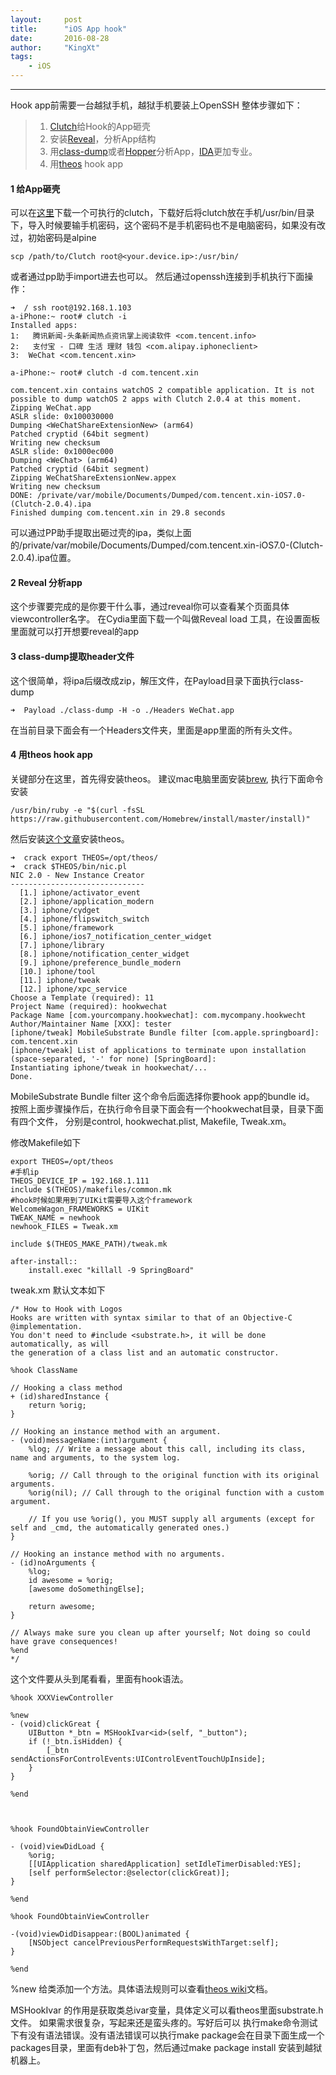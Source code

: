 ```yaml
---
layout:     post		
title:      "iOS App hook"		
date:       2016-08-28	
author:     "KingXt"		
tags:
    - iOS
---
```


---
Hook app前需要一台越狱手机，越狱手机要装上OpenSSH
整体步骤如下：
> 1. [Clutch](https://github.com/KJCracks/Clutch)给Hook的App砸壳
> 2. 安装[Reveal](http://revealapp.com/)，分析App结构
> 2. 用[class-dump](https://github.com/nygard/class-dump)或者[Hopper](http://www.hopper.com/)分析App，[IDA](https://www.hex-rays.com/index.shtml)更加专业。
> 3. 用[theos](https://github.com/theos/theos) hook app


#### 1 给App砸壳
可以在[这里](https://github.com/KJCracks/Clutch/releases)下载一个可执行的clutch，下载好后将clutch放在手机/usr/bin/目录下，导入时候要输手机密码，这个密码不是手机密码也不是电脑密码，如果没有改过，初始密码是alpine
```shell
scp /path/to/Clutch root@<your.device.ip>:/usr/bin/
```
或者通过pp助手import进去也可以。
然后通过openssh连接到手机执行下面操作：
```shell
➜  / ssh root@192.168.1.103
a-iPhone:~ root# clutch -i
Installed apps:
1:   腾讯新闻-头条新闻热点资讯掌上阅读软件 <com.tencent.info>
2:   支付宝 - 口碑 生活 理财 钱包 <com.alipay.iphoneclient>
3:  WeChat <com.tencent.xin>

a-iPhone:~ root# clutch -d com.tencent.xin

com.tencent.xin contains watchOS 2 compatible application. It is not possible to dump watchOS 2 apps with Clutch 2.0.4 at this moment.
Zipping WeChat.app
ASLR slide: 0x100030000
Dumping <WeChatShareExtensionNew> (arm64)
Patched cryptid (64bit segment)
Writing new checksum
ASLR slide: 0x1000ec000
Dumping <WeChat> (arm64)
Patched cryptid (64bit segment)
Zipping WeChatShareExtensionNew.appex
Writing new checksum
DONE: /private/var/mobile/Documents/Dumped/com.tencent.xin-iOS7.0-(Clutch-2.0.4).ipa
Finished dumping com.tencent.xin in 29.8 seconds

```

可以通过PP助手提取出砸过壳的ipa，类似上面的/private/var/mobile/Documents/Dumped/com.tencent.xin-iOS7.0-(Clutch-2.0.4).ipa位置。

#### 2 Reveal 分析app
这个步骤要完成的是你要干什么事，通过reveal你可以查看某个页面具体viewcontroller名字。
在Cydia里面下载一个叫做Reveal load 工具，在设置面板里面就可以打开想要reveal的app

#### 3 class-dump提取header文件
这个很简单，将ipa后缀改成zip，解压文件，在Payload目录下面执行class-dump
```shell
➜  Payload ./class-dump -H -o ./Headers WeChat.app 
```
在当前目录下面会有一个Headers文件夹，里面是app里面的所有头文件。

#### 4 用theos hook app
关键部分在这里，首先得安装theos。
建议mac电脑里面安装[brew](http://brew.sh/), 执行下面命令安装
```shell
/usr/bin/ruby -e "$(curl -fsSL https://raw.githubusercontent.com/Homebrew/install/master/install)"
```
然后安装[这个文章](https://github.com/theos/theos/wiki/Installation)安装theos。

```shell
➜  crack export THEOS=/opt/theos/
➜  crack $THEOS/bin/nic.pl
NIC 2.0 - New Instance Creator
------------------------------
  [1.] iphone/activator_event
  [2.] iphone/application_modern
  [3.] iphone/cydget
  [4.] iphone/flipswitch_switch
  [5.] iphone/framework
  [6.] iphone/ios7_notification_center_widget
  [7.] iphone/library
  [8.] iphone/notification_center_widget
  [9.] iphone/preference_bundle_modern
  [10.] iphone/tool
  [11.] iphone/tweak
  [12.] iphone/xpc_service
Choose a Template (required): 11
Project Name (required): hookwechat
Package Name [com.yourcompany.hookwechat]: com.mycompany.hookwecht
Author/Maintainer Name [XXX]: tester
[iphone/tweak] MobileSubstrate Bundle filter [com.apple.springboard]: com.tencent.xin
[iphone/tweak] List of applications to terminate upon installation (space-separated, '-' for none) [SpringBoard]: 
Instantiating iphone/tweak in hookwechat/...
Done.
```
MobileSubstrate Bundle filter  这个命令后面选择你要hook app的bundle id。
按照上面步骤操作后，在执行命令目录下面会有一个hookwechat目录，目录下面有四个文件，
分别是control, hookwechat.plist, Makefile, Tweak.xm。

修改Makefile如下

```shell
export THEOS=/opt/theos
#手机ip
THEOS_DEVICE_IP = 192.168.1.111 
include $(THEOS)/makefiles/common.mk
#hook时候如果用到了UIKit需要导入这个framework
WelcomeWagon_FRAMEWORKS = UIKit
TWEAK_NAME = newhook
newhook_FILES = Tweak.xm

include $(THEOS_MAKE_PATH)/tweak.mk

after-install::
	install.exec "killall -9 SpringBoard"
```

tweak.xm 默认文本如下

```objc
/* How to Hook with Logos
Hooks are written with syntax similar to that of an Objective-C @implementation.
You don't need to #include <substrate.h>, it will be done automatically, as will
the generation of a class list and an automatic constructor.

%hook ClassName

// Hooking a class method
+ (id)sharedInstance {
	return %orig;
}

// Hooking an instance method with an argument.
- (void)messageName:(int)argument {
	%log; // Write a message about this call, including its class, name and arguments, to the system log.

	%orig; // Call through to the original function with its original arguments.
	%orig(nil); // Call through to the original function with a custom argument.

	// If you use %orig(), you MUST supply all arguments (except for self and _cmd, the automatically generated ones.)
}

// Hooking an instance method with no arguments.
- (id)noArguments {
	%log;
	id awesome = %orig;
	[awesome doSomethingElse];

	return awesome;
}

// Always make sure you clean up after yourself; Not doing so could have grave consequences!
%end
*/
```
这个文件要从头到尾看看，里面有hook语法。

```objc
%hook XXXViewController

%new
- (void)clickGreat {
	UIButton *_btn = MSHookIvar<id>(self, "_button");
	if (!_btn.isHidden) {
		[_btn sendActionsForControlEvents:UIControlEventTouchUpInside];
	}
}

%end



%hook FoundObtainViewController

- (void)viewDidLoad {
	%orig;
	[[UIApplication sharedApplication] setIdleTimerDisabled:YES];
	[self performSelector:@selector(clickGreat)];
}

%end

%hook FoundObtainViewController

-(void)viewDidDisappear:(BOOL)animated {
	[NSObject cancelPreviousPerformRequestsWithTarget:self];
}

%end
```

%new 给类添加一个方法。具体语法规则可以查看[theos wiki](https://github.com/theos/theos/wiki)文档。

MSHookIvar 的作用是获取类总ivar变量，具体定义可以看theos里面substrate.h文件。
如果需求很复杂，写起来还是蛮头疼的。写好后可以 执行make命令测试下有没有语法错误。没有语法错误可以执行make package会在目录下面生成一个packages目录，里面有deb补丁包，然后通过make package install 安装到越狱机器上。
